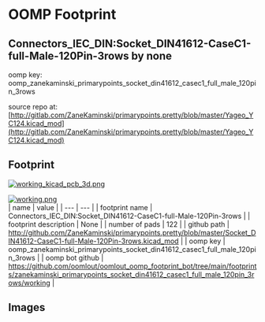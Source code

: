 # OOMP Footprint  
## Connectors_IEC_DIN:Socket_DIN41612-CaseC1-full-Male-120Pin-3rows  by none  
  
oomp key: oomp_zanekaminski_primarypoints_socket_din41612_casec1_full_male_120pin_3rows  
  
source repo at: [http://gitlab.com/ZaneKaminski/primarypoints.pretty/blob/master/Yageo_YC124.kicad_mod](http://gitlab.com/ZaneKaminski/primarypoints.pretty/blob/master/Yageo_YC124.kicad_mod)  
## Footprint  
  
[![working_kicad_pcb_3d.png](working_kicad_pcb_3d_600.png)](working_kicad_pcb_3d.png)  
  
[![working.png](working_600.png)](working.png)  
| name | value | 
| --- | --- | 
| footprint name | Connectors_IEC_DIN:Socket_DIN41612-CaseC1-full-Male-120Pin-3rows | 
| footprint description | None | 
| number of pads | 122 | 
| github path | http://github.com/ZaneKaminski/primarypoints.pretty/blob/master/Socket_DIN41612-CaseC1-full-Male-120Pin-3rows.kicad_mod | 
| oomp key | oomp_zanekaminski_primarypoints_socket_din41612_casec1_full_male_120pin_3rows | 
| oomp bot github | https://github.com/oomlout/oomlout_oomp_footprint_bot/tree/main/footprints/zanekaminski_primarypoints_socket_din41612_casec1_full_male_120pin_3rows/working | 
## Images  
